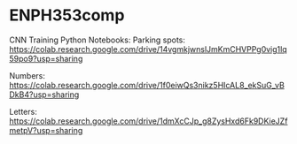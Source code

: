 # ENPH353comp

CNN Training Python Notebooks:
Parking spots: https://colab.research.google.com/drive/14vgmkjwnslJmKmCHVPPg0vig1lq59po9?usp=sharing

Numbers: https://colab.research.google.com/drive/1f0eiwQs3nikz5HIcAL8_ekSuG_vBDkB4?usp=sharing

Letters: https://colab.research.google.com/drive/1dmXcCJp_g8ZysHxd6Fk9DKieJZfmetpV?usp=sharing

